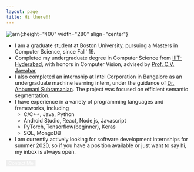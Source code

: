 ```yaml
---
layout: page
title: Hi there!!
---
```


![arn](./assets/img/arn.jpg){:height="400" width="280" align="center"}

* I am a graduate student at Boston University, pursuing a Masters in Computer Science, since Fall' 19.
* Completed my undergraduate degree in Computer Science from <a href="https://iiit.ac.in">IIIT-Hyderabad</a>, with honors in Computer Vision, advised by <a href="https://faculty.iiit.ac.in/~jawahar/">Prof. C.V. Jawahar</a>
* I also completed an internship at Intel Corporation in Bangalore as an undergraduate machine learning intern, under the guidance of <a href="https://www.intel.ai/bio/anbumani-subramanian/#gs.0j8iy7">Dr. Anbumani Subramanian</a>. The project was focused on efficient semantic segmentation.
* I have experience in a variety of programming languages and frameworks, including
	- C/C++, Java, Python
	- Android Studio, React, Node.js, Javascript
	- PyTorch, Tensorflow(beginner), Keras
	- SQL, MongoDB
* I am currently actively looking for software development internships for summer 2020, so if you have a position available or just want to say hi, my inbox is always open.

<button onclick="window.location.href = 'mailto:aaronjacobmscs@gmail.com';" style="border: none;color: white">Contact Me</button>